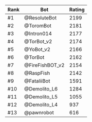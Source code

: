 Rank|Bot|Rating
---|---|---
#1|@ResoluteBot|2199
#2|@ToromBot|2181
#3|@Intron014|2177
#4|@TorBot_v2|2174
#5|@YoBot_v2|2166
#6|@TorBot|2162
#7|@FireFishBOT_v2|2154
#8|@RaspFish|2142
#9|@FataliiBot|1591
#10|@Demolito_L6|1284
#11|@Demolito_L5|1055
#12|@Demolito_L4|937
#13|@pawnrobot|616

